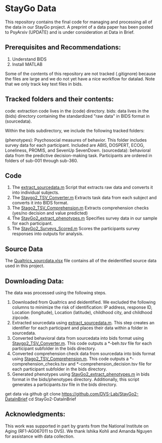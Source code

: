 # StayGo Data

This repository contains the final code for managing and processing all of the data in our StayGo project. A preprint of a data paper has been posted to PsyArxiv (UPDATE) and is under consideration at Data in Brief.

## Prerequisites and Recommendations:

1. Understand BIDS 
2. Install MATLAB

Some of the contents of this repository are not tracked (.gitignore) because the files are large and we do not yet have a nice workflow for datalad. Note that we only track key text files in bids.

## Tracked folders and their contents:

code: extraction code lives in the (code) directory.
bids: data lives in the (bids) directory containing the standardized "raw data" in BIDS format in (sourcedata).

Within the bids subdirectory, we include the following tracked folders:

(phenotypes): Psychosocial measures of behavior. This folder includes survey data for each participant. Included are ABIS, DOSPERT, ECOG, Loneliness, PROMIS, and SevenUp SevenDown.
(sourcedata): behavioral data from the predictive decision-making task. Participants are ordered in folders of sub-001 through sub-360. 

## Code 

1. The [extract_sourcedata.m](code/extract_sourcedata.m) Script that extracts raw data and converts it into individual subjects. 
2. The [Staygo2_TSV_Converter.m](code/Staygo2_TSV_Converter.m) Extracts task data from each subject and converts it into BIDS format. 
3. The [Stago2_TSV_Comprehension.m](code/Stago2_TSV_Comprehension.m) Extracts comprehension checks (yes/no decision and value predicted) 
4. The [StayGo2_extract_phenotypes.m](code/StayGo2_extract_phenotypes.m) Specifies survey data in our sample for each participant. 
5. The [StayGo2_Surveys_Scored.m](code/StayGo2_Surveys_Scored.m) Scores the participants survey responses into outputs for analysis.

## Source Data

The [Qualtrics_sourcdata.xlsx](bids/sourcedata/Qualtrics_sourcdata.xlsx) file contains all of the deidentified source data used in this project.

## Downloading Data:

The data was processed using the following steps.

1. Downloaded from Qualtrics and deidentified. We excluded the following columns to minimize the risk of identification: IP address, response ID, Location (longitude), Location (latitude), childhood city, and childhood zipcode.
2. Extracted sourcedata using [extract_sourcedata.m](code/extract_sourcedata.m). This step creates an identifier for each participant and places their data within a folder in sourcedata.
3. Converted behavioral data from sourcedata into bids format using [Staygo2_TSV_Converter.m](code/Staygo2_TSV_Converter.m). This code outputs a *-beh.tsv file for each participant subfolder in the bids directory. 
4. Converted comprehension check data from sourcedata into bids format using [Stago2_TSV_Comprehension.m](code/Stago2_TSV_Comprehension.m). This code outputs a *-comprehension_checks.tsv and *-comprehension_decision.tsv file for each participant subfolder in the bids directory. 
5. Generated phenotypes using [StayGo2_extract_phenotypes.m](code/StayGo2_extract_phenotypes.m) in bids format in the bids/phenotypes directory. Additionally, this script generates a participants.tsv file in the bids directory.

 get data via github
git clone https://github.com/DVS-Lab/StayGo2-DataInBrief
cd StayGo2-DataInBrief

## Acknowledgments:

This work was supported in part by grants from the National Institute on Aging (RF1-AG067011 to DVS). We thank Ishika Kohli and Amanda Nguyen for assistance with data collection.